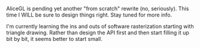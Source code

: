 AliceGL is pending yet another "from scratch" rewrite (no, seriously). This
time I WILL be sure to design things right. Stay tuned for more info.

I'm currently learning the ins and outs of software rasterization starting with
triangle drawing. Rather than design the API first and then start filling it up
bit by bit, it seems better to start small.
